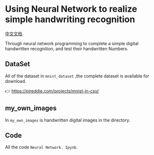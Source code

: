 # Using Neural Network to realize simple handwriting recognition

[中文文档](https://github.com/laugh12321/NN_Handwriting_Recognition/README_CN.m'd)

Through neural network programming to complete a simple digital handwritten recognition, and test their handwritten Numbers.

## DataSet

All of the dataset in  `mnist_dataset` ,the complete dataset is available for download.

👉 https://pjreddie.com/projects/mnist-in-csv/

## my_own_images

In ` my_own_images ` is handwritten digital images in the directory.

## Code

All the code ` Neural Network. Ipynb `.

